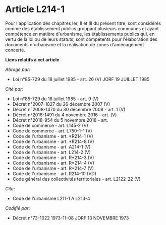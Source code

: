 # Article L214-1

Pour l'application des chapitres Ier, II et III du présent titre, sont considérés comme des établissement publics groupant
plusieurs communes et ayant compétence en matière d'urbanisme, les établissements publics qui, en vertu de la loi ou de leurs
statuts, sont compétents pour l'élaboration des documents d'urbanisme et la réalisation de zones d'aménagement concerté.

**Liens relatifs à cet article**

_Abrogé par_:

  - Loi n°85-729 du 18 juillet 1985 - art. 26 (V) JORF 19 JUILLET 1985

_Cité par_:

  - Loi n°85-729 du 18 juillet 1985 - art. 9 (V)
  - Décret n°2007-1827 du 26 décembre 2007 (V)
  - Décret n°2008-1470 du 30 décembre 2008 - art. 1 (V)
  - Décret n°2016-1491 du 4 novembre 2016 - art. (V)
  - Décret n°2018-954 du 5 novembre 2018 - art.
  - Code de commerce - art. L145-2 (V)
  - Code de commerce - art. L750-1-1 (V)
  - Code de l'urbanisme - art. *R214-1 (V)
  - Code de l'urbanisme - art. *R214-8 (V)
  - Code de l'urbanisme - art. A214-1 (V)
  - Code de l'urbanisme - art. L214-2 (V)
  - Code de l'urbanisme - art. R*214-3 (V)
  - Code de l'urbanisme - art. R*214-4 (V)
  - Code de l'urbanisme - art. R*214-7 (V)
  - Code de l'urbanisme - art. R214-10 (VD)
  - Code général des collectivités territoriales - art. L2122-22 (V)

_Cite_:

  - Code de l'urbanisme L211-1 A L213-4

_Codifié par_:

  - Décret n°73-1022 1973-11-08 JORF 13 NOVEMBRE 1973
